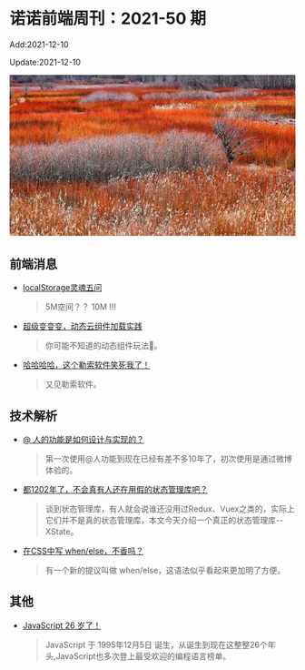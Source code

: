 <!--
 * @Description: weekly-50
 * @Author: zoeblow
 * @Email: zoeblow@gmail.com
 * @Date: 2021-09-26 10:39:57
 * @LastEditors: wangfuyuan
 * @LastEditTime: 2021-12-12 14:56:21
 * @FilePath: \nuofe-weekly1\2021\weekly-50.md
 -->

# 诺诺前端周刊：2021-50 期

Add:2021-12-10

Update:2021-12-10

![202150](../images/2021/202150.jpg)

## 前端消息

- [localStorage灵魂五问](https://mp.weixin.qq.com/s/ED-6IFBVrI2VXoHzcIZ4Gg)

  >  5M空间？？ 10M !!!

- [超级变变变，动态云组件加载实践](https://juejin.cn/post/6992483283187531789)

  > 你可能不知道的动态组件玩法🍉。

- [哈哈哈哈，这个勒索软件笑死我了！](https://mp.weixin.qq.com/s/1O6-xGor6hwAl41r_82GzQ)

  > 又见勒索软件。

## 技术解析

- [@ 人的功能是如何设计与实现的？](https://mp.weixin.qq.com/s/AhOLmi3OTYJ6aoTiZRIQxg)

  > 第一次使用@人功能到现在已经有差不多10年了，初次使用是通过微博体验的。

- [都1202年了，不会真有人还在用假的状态管理库吧？](https://mp.weixin.qq.com/s/rHgUYOTyMKYupuJal_vY_Q)

  > 谈到状态管理库，有人就会说谁还没用过Redux、Vuex之类的，实际上它们并不是真的状态管理库，本文今天介绍一个真正的状态管理库--XState。

- [在CSS中写 when/else，不香吗？](https://mp.weixin.qq.com/s/SiAz63gluTEFON6rHcpm8w)

  > 有一个新的提议叫做 when/else，这语法似乎看起来更加明了方便。

## 其他

- [JavaScript 26 岁了！](https://mp.weixin.qq.com/s/aVpl1awRi3fGIGZBLTSEVA)

  > JavaScript 于 1995年12月5日 诞生，从诞生到现在这整整26个年头,JavaScript也多次登上最受欢迎的编程语言榜单。
